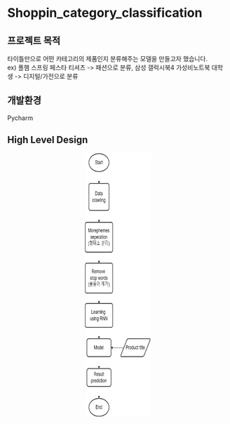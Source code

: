 # Shoppin_category_classification
## 프로젝트 목적
타이틀만으로 어떤 카테고리의 제품인지 분류해주는 모델을 만들고자 했습니다.<br/>
ex) 폴햄 스프링 페스타 티셔츠 -> 패션으로 분류, 삼성 갤럭시북4 가성비노트북 대학생 -> 디지털/가전으로 분류 <br/>
## 개발환경
Pycharm
## High Level Design
<div align="center">
<img src="./shopping_category_classification.png" width=150 height=600>
</div>
